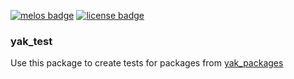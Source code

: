 
[![melos badge][]][melos]
[![license badge][]][license]


### yak_test

Use this package to create tests for packages from [yak_packages](https://github.com/iapicca/yak_packages)


[melos badge]: https://img.shields.io/badge/maintained%20with-melos-f700ff.svg
[melos]: https://github.com/invertase/melos
[license]: https://opensource.org/licenses/MIT
[license badge]: https://img.shields.io/badge/license-MIT-blue.svg


